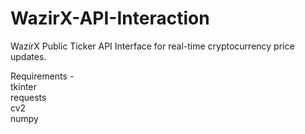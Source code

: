 # WazirX-API-Interaction
WazirX Public Ticker API Interface for real-time cryptocurrency price updates.

Requirements -  
tkinter  
requests  
cv2  
numpy  
